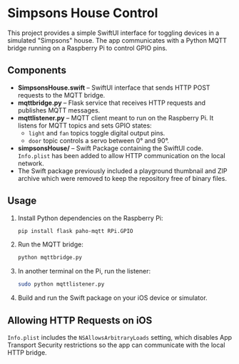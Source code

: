 # Simpsons House Control

This project provides a simple SwiftUI interface for toggling devices in a simulated "Simpsons" house. The app communicates with a Python MQTT bridge running on a Raspberry Pi to control GPIO pins.

## Components

- **SimpsonsHouse.swift** – SwiftUI interface that sends HTTP POST requests to the MQTT bridge.
- **mqttbridge.py** – Flask service that receives HTTP requests and publishes MQTT messages.
- **mqttlistener.py** – MQTT client meant to run on the Raspberry Pi. It listens for MQTT topics and sets GPIO states:
  - `light` and `fan` topics toggle digital output pins.
  - `door` topic controls a servo between 0° and 90°.
- **simpsonsHouse/** – Swift Package containing the SwiftUI code. `Info.plist` has been added to allow HTTP communication on the local network.
- The Swift package previously included a playground thumbnail and ZIP archive which were removed to keep the repository free of binary files.

## Usage

1. Install Python dependencies on the Raspberry Pi:
   ```bash
   pip install flask paho-mqtt RPi.GPIO
   ```
2. Run the MQTT bridge:
   ```bash
   python mqttbridge.py
   ```
3. In another terminal on the Pi, run the listener:
   ```bash
   sudo python mqttlistener.py
   ```
4. Build and run the Swift package on your iOS device or simulator.

## Allowing HTTP Requests on iOS

`Info.plist` includes the `NSAllowsArbitraryLoads` setting, which disables App Transport Security restrictions so the app can communicate with the local HTTP bridge.
